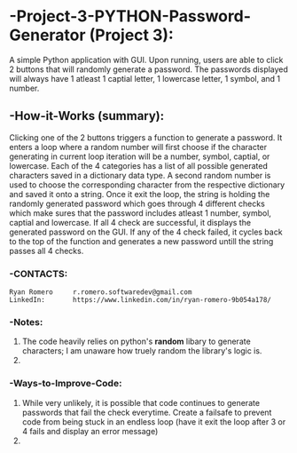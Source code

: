 # -Project-3-PYTHON-Password-Generator (Project 3):
A simple Python application with GUI. Upon running, users are able to click 2 buttons that will randomly generate a password. The passwords displayed will always have 1 atleast 1 captial letter, 1 lowercase letter, 1 symbol, and 1 number.

## -How-it-Works (summary):
Clicking one of the 2 buttons triggers a function to generate a password. It enters a loop where a random number will first choose if the character generating in current loop iteration will be a number, symbol, captial, or lowercase. Each of the 4 categories has a list of all possible generated characters saved in a dictionary data type. A second random number is used to choose the corresponding character from the respective dictionary and saved it onto a string. Once it exit the loop, the string is holding the randomly generated password which goes through 4 different checks which make sures that the password includes atleast 1 number, symbol, captial and lowercase. If all 4 check are successful, it displays the generated password on the GUI. If any of the 4 check failed, it cycles back to the top of the function and generates a new password untill the string passes all 4 checks.

### -CONTACTS:
    Ryan Romero     r.romero.softwaredev@gmail.com
    LinkedIn:       https://www.linkedin.com/in/ryan-romero-9b054a178/

### -Notes:
1. The code heavily relies on python's **random** libary to generate characters; I am unaware how truely random the library's logic is.
2.

### -Ways-to-Improve-Code:
1. While very unlikely, it is possible that code continues to generate passwords that fail the check everytime. Create a failsafe to prevent code from being stuck in an endless loop (have it exit the loop after 3 or 4 fails and display an error message)
2. 
